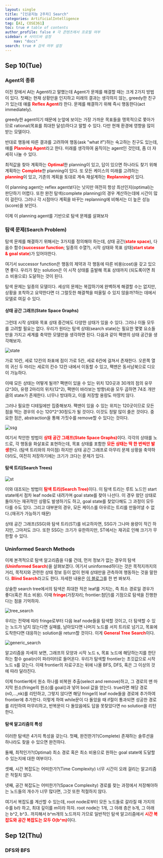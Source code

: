 ```yaml
---
layout: single
title: "[인공지능 2주차] Search"
categories: ArtificialIntelligence
tag: [AI, COSE361]
toc: true # table of contents
author_profile: false # 각 콘텐츠에서 프로필 여부
sidebar: # 사이드바 설정
    nav: "docs"
search: true # 검색 여부 설정
---
```

<head>
    <!-- Latex -->
    <script src="https://cdn.mathjax.org/mathjax/latest/MathJax.js?config=TeX-AMS-MML_HTMLorMML" type="text/javascript"></script>
</head>
<style>
    th, td {
        text-align: center;
    }
    .r {
        color: red;
    }
</style>

## Sep 10(Tue)

### Agent의 종류

이전 장에서 AI는 Agent라고 말했는데 Agent가 문제를 해결할 때는 크게 2가지 방법이 있다. 첫째는 현재 상황만을 인지하고 미래의 결과는 생각하지 않는, greedy한 친구가 있는데 얘를 <strong class="r">Reflex Agent</strong>라 한다. 문제를 해결하기 위해 즉시 행동한다(act immediately).

greedy한 agent이기 때문에 눈앞에 보이는 가장 가까운 목표들을 맹목적으로 쫓아가므로 rational(목표를 최대한 달성)하다고 말할 수 있다. 다만 현재 환경에 영향을 많이 받는 모델이다.

반대로 행동에 따른 결과를 고려하여 행동(ask "what if")하는 숙고하는 친구도 있는데, 얘를 <strong class="r">Planning Agent</strong>라고 한다. 미래를 생각하여 움직이는 agent인 것인데, 좀 더 자세히 나눌 수 있다.

최적값을 찾아 계획하는 <strong class="r">Optimal</strong>한 planning이 있고, 답이 있으면 하나라도 찾기 위해 계획하는 <strong class="r">Complete</strong>한 planning이 있다. 또 모든 케이스의 미래를 고려하는 <strong class="r">planning</strong>이 있고, 기존의 계획을 토대로 계속 재설계하는 <strong class="r">Replanning</strong>이 있다.

이 planning agent는 reflex agent보다는 낫지만 여전히 항상 최선인지(optimal)는 판단하기 어렵다. 또한 완전 탐색(complete planning)의 경우 계산하는데에 시간이 많이 걸린다. 그러나 각 시점마다 계획을 바꾸는 replanning에 비해서는 더 높은 성능(score)을 보인다.

이제 이 planning agent를 기반으로 탐색 문제를 살펴보자

### 탐색 문제(Search Problem)

탐색 문제를 해결하기 위해서는 3가지를 정의해야 하는데, 상태 공간(<strong class="r">state space</strong>), 다음수 함수(<strong class="r">successor function</strong>; 일종의 수열?), 시작 상태와 목표 상태(<strong class="r">start state & goal state</strong>)가 있어야한다.

여기서 successor function은 행동의 제약과 각 행동에 따른 비용(cost)을 갖고 있으면 좋다. 우리가 찾는 solution은 이 시작 상태를 출발해 목표 상태까지 (되도록이면 최소 비용으로) 도달하는 것이 된다.

탐색 문제는 일종의 모델이다. 세상의 문제는 복잡하기에 완벽하게 해결할 수는 없지만, 상황을 포착하고 요약한다면 더 그럴듯한 해결책을 떠올릴 수 있지 않을까?하는 데에서 모델로 여길 수 있다.

#### 상태 공간 그래프(State Space Graphs)

그런데 시작 상태와 목표 상태 중간에도 다양한 상태가 있을 수 있다. 그러나 이들 모두를 고려할 필요는 없다. 우리가 원타는 탐색 상태(search state)는 필요한 몇몇 요소들만을 가지고 세계를 축약한 모델만을 생각하면 된다. 다음과 같이 팩맨의 상태 공간을 생각해보자.

![state]({{site.url}}/images/ArtInt/state_space.png)

가로 10칸, 세로 12칸의 좌표에 점이 가로 5칸, 세로 6칸에 걸쳐서 존재한다. 오른쪽 열의 귀신 두 마리는 세로의 칸수 12칸 내에서 이동할 수 있고, 팩맨은 동서남북으로 디오이 가능하다.

이때 모든 상태는 어떻게 될까? 팩맨이 있을 수 있는 위치 120곳과 30개의 점의 유무(2^30), 유령 2마리의 위치(12^2), 팩맨이 바라보는 방향(4)을 모두 곱하면 74조 개만큼의 state가 존재한다. 너무나 방대하고, 이를 저장할 용량도 마땅치 않다.

그러나 필요한 디테일에만 집중해보자. 팩맨이 있을 수 있는 위치는 120곳이므로 모든 점을 먹는 경우의 수는 120*2^30정도가 될 것이다. 이것도 정말 많이 줄은 것이다. 중요한 점은, abstraction을 통해 가짓수를 remove할 수 있다는 것이다.

![ssg]({{site.url}}/images/ArtInt/state_space_graph.png)

여기서 착안한 방법이 <strong class="r">상태 공간 그래프(State Space Graphs)</strong>이다. 각각의 상태를 노드로, 각 행동을 화살표로 표현하는데, 목표 상태를 포함한 <strong class="r">모든 상태는 딱 한 번씩만 발생</strong>한다. (탐색 트리와의 차이점) 하지만 상태 공간 그래프로 아무리 문제 상황을 축약하더라도, 여전히 저장하기에는 크기가 크다는 문제가 있다.

#### 탐색 트리(Search Trees)

![st]({{site.url}}/images/ArtInt/search_trees.png)

이와 대조되는 방법이 <strong class="r">탐색 트리(Search Tree)</strong>이다. 이 탐색 트리는 루트 노드인 start state에서 점차 leaf node로 내려가며 goal state를 찾아 나선다. 이 경우 왔던 상태로 돌아가는 재귀적인 상황도 발생하기도 하고, goal state를 찾았다해도 그 과정이 모두 다를 수도 있다. 그리고 대부분의 경우, 모든 케이스를 아우르는 트리를 만들어낼 수 없다.(재귀가 가능하기 때문)

상태 공간 그래프(SSG)와 탐색 트리(ST)를 비교하자면, SSG가 그나마 용량이 작긴 하지만, 그마저도 크다. 또한 SSG는 크기가 유한하지만, ST에서는 재귀로 인해 크기가 무한할 수 있다.

### Uninformed Search Methods

이제 본격적으로 탐색 알고리즘을 다룰 건데, 먼저 정보가 없는 경우의 탐색(<strong class="r">Uninformed Search</strong>)을 살펴보겠다. 여기서 uninformed하다는 것은 목적지까지의 거리, 목적지와 관련한 상태 정보 등이 없이 현재 상태만을 관측하여 행동하는 것을 말한다. <strong class="r">Blind Search</strong>라고도 한다. 자세한 내용은 <a href="https://blog.naver.com/ndb796/220576227914">이 블로그</a>를 한 번 봐보자.

상술한 search tree에서의 탐색은 최대한 적은 leaf를 거치는, 즉 최소 경로일 경우가 좋다(혹은 최소 비용). 이때 <strong class="r">fringe</strong>(가장자리; frontier:첨단)를 기점으로 탐색을 진행한다는 점을 기억하자.

![tree_search]({{site.url}}/images/ArtInt/tree_search.png)

우리는 전략에 따라 fringe로부터 다음 leaf node들을 탐색할 것이고, 더 탐색할 수 있는 노드가 남지 않는다면 실패를, 남아있다면 나머지 노드를 서치 트리로 넘기고, 목표에 도착한다면 대응하는 solution을 return할 것이다. 이게 <strong class="r">General Tree Search</strong>이다.

![generic_search]({{site.url}}/images/ArtInt/generic_search.png)

알고리즘을 자세히 보면, 그래프의 모양과 시작 노드 s, 목표 노드에 해당하는지를 한단하는 함수 goal(n)이 파라미터로 들어온다. 우리가 탐색할 frontier는 초깃값으로 시작 노드 s를 갖는다. 이때 frontier의 자료구조는 뒤에 나올 BFS, DFS, 혹은 그 이상의 것에 따라 달라진다.

이제 frontier에서 원소 하나를 비복원 추출(select and remove)하고, 그 경로의 맨 마지막 원소(fringe의 원소)를 goal()과 넣어 bool 값을 얻는다. true라면 해당 경로 (n0,...,nk)를 리턴하고, 그렇지 않다면 해당 fringe의 leaf node들을 경로에 추가하여 frontier에 추가한다. 이렇게 하여 while문이 다 돌았을 때 if절이 통과되면 성공한 경로를 리턴하여 마무리하고, 반복문이 다 돌았음에도 답을 못찾았다면 no solution을 리턴한다.

#### 탐색 알고리즘의 특성

이러한 탐색은 4가지 특성을 갖는다. 첫째, 완전한가?(Complete) 존재하는 솔루션을 하나라도 찾을 수 있으면 완전하다.

둘째, 최적인가?(Optimal) 최소 경로 혹은 최소 비용으로 원하는 goal state에 도달할 수 있는지에 대한 여부이다.

셋째, 시간 복잡도는 어떠한가?(Time Complexity) 너무 시간이 오래 걸리는 알고리즘은 적절치 않다.

넷째, 공간 복잡도는 어떠한가?(Space Complexity) 경로를 찾는 과정에서 저장해야하는 노드들의 개수가 너무 많다면, 그것 또한 적절하지 않다.

여기서 복잡도를 계산할 수 있는데, root node로부터 모든 노드들로 갈라질 때 가지의 수를 b라 하고, 최대 깊이를 m이라 하자. root node는 1개, 그 아래 층은 b개, 그 아래는 b^2, b^3.. 까지해서 b^m개의 노드까지 가므로 일반적인 탐색 알고리즘에서 <strong class="r">시간 복잡도와 공간 복잡도는 모두 O(b^m)</strong>이다.


## Sep 12(Thu)

### DFS와 BFS


